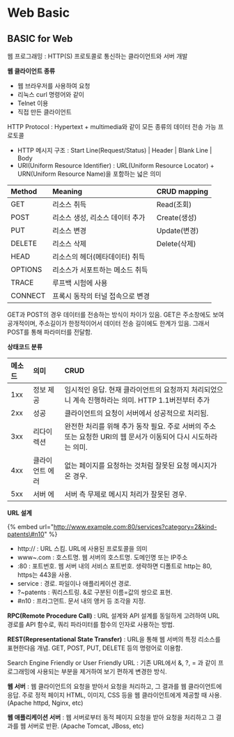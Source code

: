 # Web Basic

## BASIC for Web

웹 프로그래밍 : HTTP\(S\) 프로토콜로 통신하는 클라이언트와 서버 개발

**웹 클라이언트 종류**

* 웹 브라우저를 사용하여 요청
* 리눅스 curl 명령어와 같이
* Telnet 이용
* 직접 만든 클라이언트

HTTP  Protocol : Hypertext + multimedia와 같이 모든 종류의 데이터 전송 가능 프로토콜

* HTTP 메시지 구조 : Start Line\(Request/Status\) \| Header \| Blank Line \| Body
* URI\(Uniform Resource Identifier\) : URL\(Uniform Resource Locator\) + URN\(Uniform Resource Name\)을 포함하는 넓은 의미

| Method | Meaning | CRUD mapping |
| :--- | :--- | :--- |
| GET | 리소스 취득 | Read\(조회\) |
| POST | 리소스 생성, 리소스 데이터 추가 | Create\(생성\) |
| PUT | 리소스 변경 | Update\(변경\) |
| DELETE | 리소스 삭제 | Delete\(삭제\) |
| HEAD | 리소스의 헤더\(메타데이터\) 취득 |  |
| OPTIONS | 리소스가 서포트하는 메소드 취득 |  |
| TRACE | 루프백 시험에 사용 |  |
| CONNECT | 프록시 동작의 터널 접속으로 변경 |  |

GET과 POST의 경우 데이터를 전송하는 방식이 차이가 있음. GET은 주소창에도 보여 공개적이며, 주소길이가 한정적이어서 데이터 전송 길이에도 한계가 있음. 그래서 POST를 통해 파라미터를 전달함.

**상태코드 분류**

| 메소드 | 의미 | CRUD |
| :--- | :--- | :--- |
| 1xx | 정보 제공 | 임시적인 응답. 현재 클라이언트의 요청까지 처리되었으니 계속 진행하라는 의미. HTTP 1.1버전부터 추가 |
| 2xx | 성공 | 클라이언트의 요청이 서버에서 성공적으로 처리됨. |
| 3xx | 리다이렉션 | 완전한 처리를 위해 추가 동작 필요. 주로 서버의 주소 또는 요청한 URI의 웹 문서가 이동되어 다시 시도하라는 의미. |
| 4xx | 클라이언트 에러 | 없는 페이지를 요청하는 것처럼 잘못된 요청 메시지가 온 경우. |
| 5xx | 서버 에 | 서버 측 무제로 메시지 처리가 잘못된 경우. |

**URL 설계**

{% embed url="http://www.example.com:80/services?category=2&kind-patents\#n10" %}

* http:// : URL 스킴. URL에 사용된 프로토콜을 의미
* www~.com : 호스트명. 웹 서버의 호스트명. 도메인명 또는 IP주소
* :80 : 포트번호. 웹 서버 내의 서비스 포트번호. 생략하면 디폴트로 http는 80, https는 443을 사용.
* service : 경로. 파일이나 애플리케이션 경로.
* ?~patents : 쿼리스트링. &로 구분된 이름=값의 쌍으로 표현.
* \#n10 : 프라그먼트. 문서 내의 앵커 등 조각을 지정.

**RPC\(Remote Procedure Call\)** : URL 설계와 API 설계를 동일하게 고려하여 URL 경로를 API 함수로, 쿼리 파라미터를 함수의 인자로 사용하는 방법.

**REST\(Representational State Transfer\)** : URL을 통해 웹 서버의 특정 리소스를 표현한다음 개념. GET, POST, PUT, DELETE 등의 명령어로 이용함.

Search Engine Friendly or User Friendly URL : 기존 URL에서 &, ?, = 과 같이 프로그래밍에 사용되는 부분을 제거하여 보기 편하게 변경한 방식.

**웹 서버** : 웹 클라이언트의 요청을 받아서 요청을 처리하고, 그 결과를 웹 클라이언트에 응답. 주로 정적 페이지 HTML, 이미지, CSS 등을 웹 클라이언트에게 제공할 때 사용. \(Apache httpd, Nginx, etc\)

**웹 애플리케이션 서버** : 웹 서버로부터 동적 페이지 요청을 받아 요청을 처리하고 그 결과를 웹 서버로 반환. \(Apache Tomcat, JBoss, etc\)

